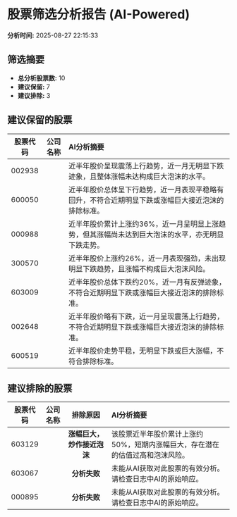 # 股票筛选分析报告 (AI-Powered)

**分析时间:** 2025-08-27 22:15:33

## 筛选摘要

- **总分析股票数:** 10
- **建议保留:** 7
- **建议排除:** 3

## 建议保留的股票

| 股票代码 | 公司名称 | AI分析摘要 |
|:---:|:---:|:---|
| 002938 |  | 近半年股价呈现震荡上行趋势，近一月无明显下跌迹象，且整体涨幅未达构成巨大泡沫的水平。 |
| 600050 |  | 近半年股价总体呈下行趋势，近一月表现平稳略有回升，不符合近期明显下跌或涨幅巨大接近泡沫的排除标准。 |
| 000988 |  | 近半年股价累计上涨约36%，近一月呈明显上涨趋势，但其涨幅尚未达到巨大泡沫的水平，亦无明显下跌走势。 |
| 300570 |  | 近半年股价上涨约26%，近一月表现强劲，未出现明显下跌趋势，且涨幅不构成巨大泡沫风险。 |
| 603009 |  | 近半年股价总体下跌约20%，近一月有反弹迹象，不符合近期明显下跌或涨幅巨大接近泡沫的排除标准。 |
| 002648 |  | 近半年股价略有下跌，近一月呈现震荡上行趋势，不符合近期明显下跌或涨幅巨大接近泡沫的排除标准。 |
| 600519 |  | 近半年股价走势平稳，无明显下跌或巨大涨幅，不符合排除标准。 |

## 建议排除的股票

| 股票代码 | 公司名称 | 排除原因 | AI分析摘要 |
|:---:|:---:|:---:|:---|
| 603129 |  | **涨幅巨大，炒作接近泡沫** | 该股票近半年股价累计上涨约50%，短期内涨幅巨大，存在潜在的估值过高和泡沫风险。 |
| 603067 |  | **分析失败** | 未能从AI获取对此股票的有效分析。请检查日志中AI的原始响应。 |
| 000895 |  | **分析失败** | 未能从AI获取对此股票的有效分析。请检查日志中AI的原始响应。 |
